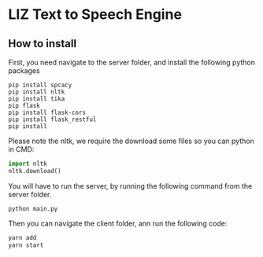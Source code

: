 # LIZ Text to Speech Engine

## How to install

First, you need navigate to the server folder, and install the following python packages
```
pip install spcacy
pip install nltk
pip install tika
pip flask
pip install flask-cors
pip install flask_restful
pip install
```

Please note the nltk, we require the download some files so you can python in CMD:
```python
import nltk
nltk.download()
```

You will have to run the server, by running the following command from the server folder.
```
python main.py
```

Then you can navigate the client folder, ann run the following code:
```cmd
yarn add
yarn start
```

